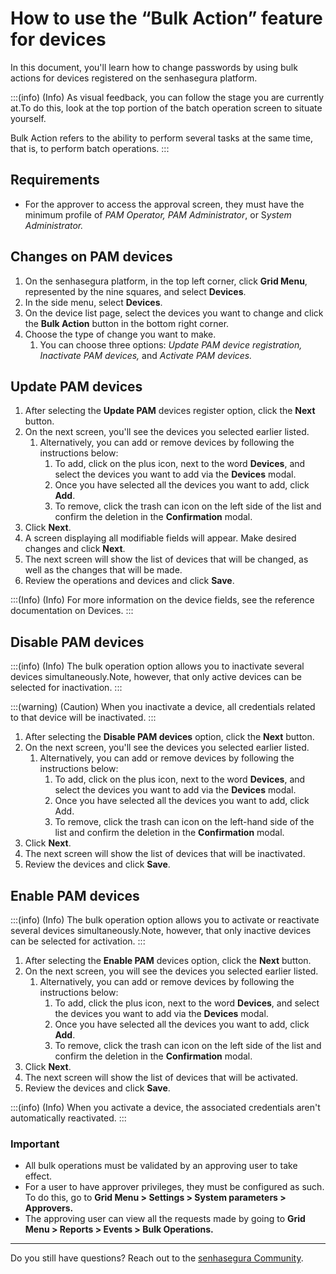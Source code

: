 # How to use the “Bulk Action” feature for devices

In this document, you'll learn how to change passwords by using bulk actions for devices registered on the senhasegura platform.

:::(info) (Info)
As visual feedback, you can follow the stage you are currently at.To do this, look at the top portion of the batch operation screen to situate yourself.

Bulk Action refers to the ability to perform several tasks at the same time, that is, to perform batch operations.
:::

## Requirements

* For the approver to access the approval screen, they must have the minimum profile of *PAM Operator, PAM Administrator*, or S*ystem Administrator.*

## Changes on PAM devices

1. On the senhasegura platform, in the top left corner, click **Grid Menu**, represented by the nine squares, and select **Devices**.
2. In the side menu, select **Devices**.
3. On the device list page, select the devices you want to change and click the **Bulk Action** button in the bottom right corner.
4. Choose the type of change you want to make.
   1. You can choose three options: *Update PAM device registration, Inactivate PAM devices,* and *Activate PAM devices.*

## Update PAM devices

1. After selecting the **Update PAM** devices register option, click the **Next** button.
2. On the next screen, you'll see the devices you selected earlier listed.
   1. Alternatively, you can add or remove devices by following the instructions below:
      1. To add, click on the plus icon, next to the word **Devices**, and select the devices you want to add via the **Devices** modal.
      2. Once you have selected all the devices you want to add, click **Add**.
      3. To remove, click the trash can icon on the left side of the list and confirm the deletion in the **Confirmation** modal.
3. Click **Next**.
4. A screen displaying all modifiable fields will appear. Make desired changes and click **Next**.
5. The next screen will show the list of devices that will be changed, as well as the changes that will be made.
6. Review the operations and devices and click **Save**.

:::(Info) (Info)
For more information on the device fields, see the reference documentation on Devices.
:::

## Disable PAM devices

:::(info) (Info)
The bulk operation option allows you to inactivate several devices simultaneously.Note, however, that only active devices can be selected for inactivation.
:::

:::(warning) (Caution)
When you inactivate a device, all credentials related to that device will be inactivated.
:::

1. After selecting the **Disable PAM devices** option, click the **Next** button.
2. On the next screen, you'll see the devices you selected earlier listed.
   1. Alternatively, you can add or remove devices by following the instructions below:
      1. To add, click on the plus icon, next to the word **Devices**, and select the devices you want to add via the **Devices** modal.
      2. Once you have selected all the devices you want to add, click Add.
      3. To remove, click the trash can icon on the left-hand side of the list and confirm the deletion in the **Confirmation** modal.
3. Click **Next**.
4. The next screen will show the list of devices that will be inactivated.
5. Review the devices and click **Save**.

## Enable PAM devices

:::(info) (Info)
The bulk operation option allows you to activate or reactivate several devices simultaneously.Note, however, that only inactive devices can be selected for activation.
:::

1. After selecting the **Enable PAM** devices option, click the **Next** button.
2. On the next screen, you will see the devices you selected earlier listed.
    1. Alternatively, you can add or remove devices by following the instructions below:
        1. To add, click the plus icon, next to the word **Devices**, and select the devices you want to add via the **Devices** modal.
        2. Once you have selected all the devices you want to add, click **Add**.
        3. To remove, click the trash can icon on the left side of the list and confirm the deletion in the **Confirmation** modal.
3. Click **Next**.
4. The next screen will show the list of devices that will be activated.
5. Review the devices and click **Save**.

:::(info) (Info)
When you activate a device, the associated credentials aren't automatically reactivated.
:::

### Important

* All bulk operations must be validated by an approving user to take effect.
* For a user to have approver privileges, they must be configured as such. To do this, go to **Grid Menu > Settings > System parameters > Approvers.**
* The approving user can view all the requests made by going to **Grid Menu > Reports > Events > Bulk Operations.**

---

Do you still have questions? Reach out to the [senhasegura Community](https://community.senhasegura.io/).
